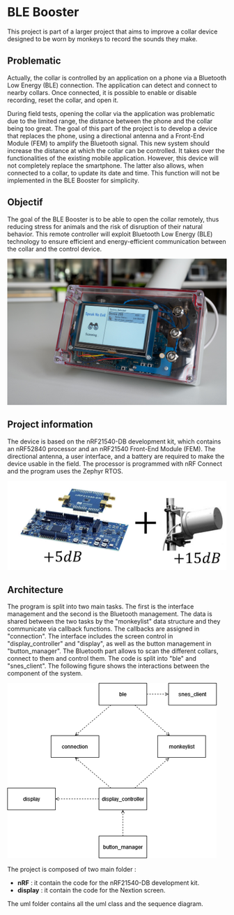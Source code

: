 # BLE Booster
This project is part of a larger project that aims to improve a collar device designed to be worn by monkeys to record the sounds they make.

## Problematic
Actually, the collar is controlled by an application on a phone via a Bluetooth Low Energy (BLE) connection. The application can detect and connect to nearby collars. Once connected, it is possible to enable or disable recording, reset the collar, and open it. 

During field tests, opening the collar via the application was problematic due to the limited range, the distance between the phone and the collar being too great. The goal of this part of the project is to develop a device that replaces the phone, using a directional antenna and a Front-End Module (FEM) to amplify the Bluetooth signal. This new system should increase the distance at which the collar can be controlled. It takes over the functionalities of the existing mobile application. However, this device will not completely replace the smartphone. The latter also allows, when connected to a collar, to update its date and time. This function will not be implemented in the BLE Booster for simplicity. 

## Objectif
The goal of the BLE Booster is to be able to open the collar remotely, thus reducing stress for animals and the risk of disruption of their natural behavior. This remote controller will exploit Bluetooth Low Energy (BLE) technology to ensure efficient and energy-efficient communication between the collar and the control device.

![](image/photo_ble_booster.jpg)

## Project information
The device is based on the nRF21540-DB development kit, which contains an nRF52840 processor and an nRF21540 Front-End Module (FEM). The directional antenna, a user interface, and a battery are required to make the device usable in the field. The processor is programmed with nRF Connect and the program uses the Zephyr RTOS.

![](image/nf21540dk_antenna.png)

## Architecture
The program is split into two main tasks. The first is the interface management and the second is the Bluetooth management. The data is shared between the two tasks by the "monkeylist" data structure and they communicate via callback functions. The callbacks are assigned in "connection". The interface includes the screen control in "display_controller" and "display", as well as the button management in "button_manager". The Bluetooth part allows to scan the different collars, connect to them and control them. The code is split into "ble" and "snes_client". The following figure shows the interactions between the component of the system.

![](image/class_general.png)

The project is composed of two main folder :
- **nRF** : it contain the code for the nRF21540-DB development kit.
- **display** : it contain the code for the Nextion screen.

The uml folder contains all the uml class and the sequence diagram.

